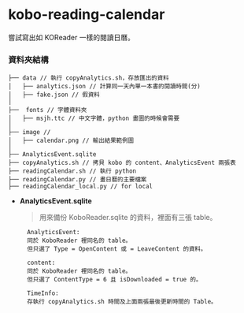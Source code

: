 # kobo-reading-calendar
嘗試寫出如 KOReader 一樣的閱讀日曆。

### 資料夾結構
```
├── data // 執行 copyAnalytics.sh，存放匯出的資料
│   ├── analytics.json // 計算同一天內單一本書的閱讀時間(分)
│   ├── fake.json // 假資料
│  
├──  fonts // 字體資料夾
│   ├── msjh.ttc // 中文字體，python 畫圖的時候會需要
│  
├── image // 
│   ├── calendar.png // 輸出結果範例圖
│ 
├── AnalyticsEvent.sqlite
├── copyAnalytics.sh // 拷貝 kobo 的 content、AnalyticsEvent 兩張表
├── readingCalendar.sh // 執行 python
├── readingCalendar.py // 畫日曆的主要檔案
├── readingCalendar_local.py // for local
```


* **AnalyticsEvent.sqlite**
    > 用來備份 KoboReader.sqlite 的資料，裡面有三張 table。

        AnalyticsEvent: 
        同於 KoboReader 裡同名的 table。
        但只選了 Type = OpenContent 或 = LeaveContent 的資料。
        
        content:
        同於 KoboReader 裡同名的 table。
        但只選了 ContentType = 6 且 isDownloaded = true 的。

        TimeInfo:
        存執行 copyAnalytics.sh 時間及上面兩張最後更新時間的 Table。







